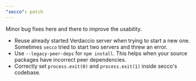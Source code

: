 ```yaml
---
"secco": patch
---
```


Minor bug fixes here and there to improve the usability.

- Reuse already started Verdaccio server when trying to start a new one. Sometimes `secco` tried to start two servers and threw an error.
- Use `--legacy-peer-deps` for `npm install`. This helps when your source packages have incorrect peer dependencies.
- Correctly set `process.exit(0)` and `process.exit(1)` inside secco's codebase.
